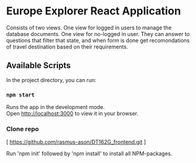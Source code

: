 # Europe Explorer React Application
Consists of two views. One view for logged in users to manage the database documents. One view for no-logged in user. They can answer to questions that filter that state, and when form is done get recomondations of travel destination based on their requirements. 

## Available Scripts

In the project directory, you can run:

### `npm start`

Runs the app in the development mode.\
Open [http://localhost:3000](http://localhost:3000) to view it in your browser.

### Clone repo
[ https://github.com/rasmus-ason/DT162G_frontend.git ]

Run 'npm init' followed by 'npm install' to install all NPM-packages.
